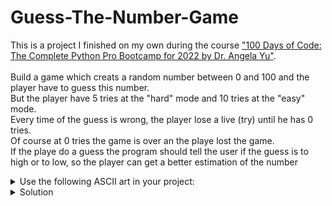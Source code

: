 # Guess-The-Number-Game



This is a project I finished on my own during the course ["100 Days of Code: The Complete Python Pro Bootcamp for 2022 by Dr. Angela Yu"](https://www.udemy.com/course/100-days-of-code/?couponCode=CA914D89FB922E1090DF).
<br>
<br>
Build a game which creats a random number between 0 and 100 and the player have to guess this number.<br>
But the player have 5 tries at the "hard" mode and 10 tries at the "easy" mode.<br>
Every time of the guess is wrong, the player lose a live (try) until he has 0 tries.<br>
Of course at 0 tries the game is over an the playe lost the game.<br>
If the playe do a guess the program should tell the user if the guess is to high or to low, so the player can get a better estimation of the number<br>

<details><summary>Use the following ASCII art in your project:</summary>

```python
  
  / _ \_   _  ___  ___ ___  /__   \ |__   ___    /\ \ \_   _ _ __ ___ | |__   ___ _ __ 
 / /_\/ | | |/ _ \/ __/ __|   / /\/ '_ \ / _ \  /  \/ / | | | '_ ` _ \| '_ \ / _ \ '__|
/ /_\| |_| |  __/\__ \__ \  / /  | | | |  __/ / /\  /| |_| | | | | | | |_) |  __/ |   
\____/ \__,_|\___||___/___/  \/   |_| |_|\___| \_\ \/  \__,_|_| |_| |_|_.__/ \___|_|  
  
```

</details>

<details><summary>Solution</summary>
  
```python
# Import random module to creat a random number
import random
# Display the ASCII art
print('''\
  
  / _ \_   _  ___  ___ ___  /__   \ |__   ___    /\ \ \_   _ _ __ ___ | |__   ___ _ __ 
 / /_\/ | | |/ _ \/ __/ __|   / /\/ '_ \ / _ \  /  \/ / | | | '_ ` _ \| '_ \ / _ \ '__|
/ /_\| |_| |  __/\__ \__ \  / /  | | | |  __/ / /\  /| |_| | | | | | | |_) |  __/ |   
\____/ \__,_|\___||___/___/  \/   |_| |_|\___| \_\ \/  \__,_|_| |_| |_|_.__/ \___|_|  
  
''')
# Create a random number which is between 0 and 100
number_to_guess = random.randint(0, 100)
# Ask the user which mode he likes to play
# Valid the input
valid_options = ["easy", "hard"]
while True:
    mode = input("Choose a difficulty. Type 'easy' or 'hard': ")
    if mode in valid_options:
        break
    print("Wrong input!")
# Display information about the game
print(f"\nWelcome to the Number Guessing Game!\nI'm thinking of a number between 1 and 100.\nPssst, the correct answer "
      f"is {number_to_guess}\n")
# Set the tries (lives) to guess the number
if mode == "easy":
    lives = 10
else:
    lives = 5
# As longthe lives above 0 the player can guess
while lives > 0:
    # Inform the player about the amount of tries
    print(f"You have {lives} attempts remaining to guess the number.")
    # The input can be only integers, valid it!
    while True:
        try:
            guess = int(input("Make a guess: "))
            break
        except:
            print("Wrong input!")
    # Check the guess
    if guess == number_to_guess:
        print(f"You got it! The answer was {number_to_guess}")
        # Escape the while loop if the guess is correct
        break
    if guess > number_to_guess:
        print("\nTo high!")
        lives -= 1
    if guess < number_to_guess:
        print("\nTo low!")
        lives -= 1
    # Display that the player can guess again as long he has more than 0 lives
    if lives >0:
        print("Guess again.\n")
if lives == 0:
    # Display the player that he lost the game
    print("You've run out of guesses, you lose.")  
```
  
</details>
